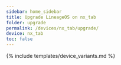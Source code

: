```yaml
---
sidebar: home_sidebar
title: Upgrade LineageOS on nx_tab
folder: upgrade
permalink: /devices/nx_tab/upgrade/
device: nx_tab
toc: false
---
```

{% include templates/device_variants.md %}
